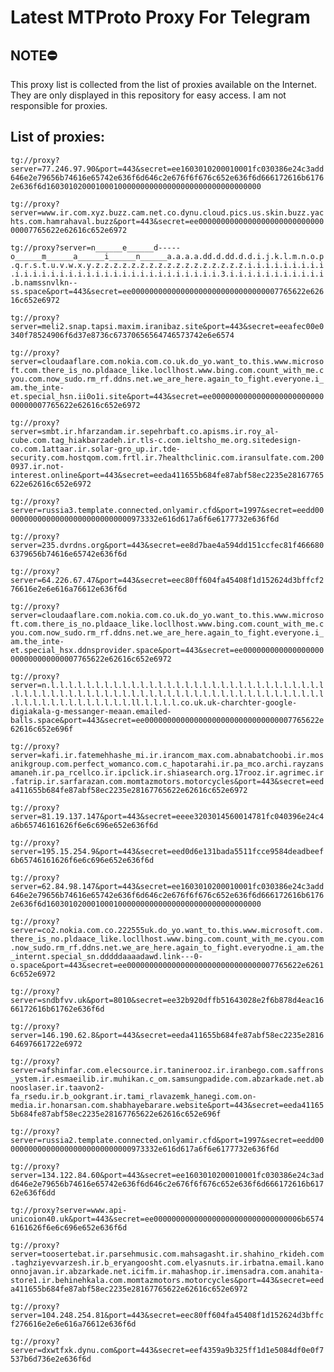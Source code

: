 # Latest MTProto Proxy For Telegram

## NOTE⛔

This proxy list is collected from the list of proxies available on the Internet. They are only displayed in this repository for easy access. I am not responsible for proxies.

## List of proxies:

`tg://proxy?server=77.246.97.90&port=443&secret=ee1603010200010001fc030386e24c3add646e2e79656b74616e65742e636f6d646c2e676f6f676c652e636f6d666172616b61762e636f6d160301020001000100000000000000000000000000000000`

`tg://proxy?server=www.ir.com.xyz.buzz.cam.net.co.dynu.cloud.pics.us.skin.buzz.yachts.com.hamrahaval.buzz&port=443&secret=ee000000000000000000000000000000007765622e62616c652e6972`

`tg://proxy?server=n______e______d-----o______m______a______i______n______a.a.a.a.dd.d.dd.d.d.i.j.k.l.m.n.o.p.q.r.s.t.u.v.w.x.y.z.z.z.z.z.z.z.z.z.z.z.z.z.z.z.z.z.i.i.i.i.i.i.i.i.i.i.i.i.i.i.i.i.i.i.i.i.i.i.i.i.i.i.i.i.i.i.i.i.3.i.i.i.i.i.i.i.i.i.i.i.b.namssnvlkn--ss.space&port=443&secret=ee000000000000000000000000000000007765622e62616c652e6972`

`tg://proxy?server=meli2.snap.tapsi.maxim.iranibaz.site&port=443&secret=eeafec00e0340f78524906f6d37e8736c67370656564746573742e6e6574`

`tg://proxy?server=cloudaaflare.com.nokia.com.co.uk.do_yo.want_to.this.www.microsoft.com.there_is_no.pldaace_like.locllhost.www.bing.com.count_with_me.cyou.com.now_sudo.rm_rf.ddns.net.we_are_here.again_to_fight.everyone.i_am.the_inte-et.special_hsn.ii0o1i.site&port=443&secret=ee000000000000000000000000000000007765622e62616c652e6972`

`tg://proxy?server=smbt.ir.hfarzandam.ir.sepehrbaft.co.apisms.ir.roy_al-cube.com.tag_hiakbarzadeh.ir.tls-c.com.ieltsho_me.org.sitedesign-co.com.1attaar.ir.solar-gro_up.ir.tde-security.com.hostqom.com.frtl.ir.7healthclinic.com.iransulfate.com.2000937.ir.not-interest.online&port=443&secret=eeda411655b684fe87abf58ec2235e28167765622e62616c652e6972`

`tg://proxy?server=russia3.template.connected.onlyamir.cfd&port=1997&secret=eedd00000000000000000000000000000973332e616d617a6f6e6177732e636f6d`

`tg://proxy?server=235.dvrdns.org&port=443&secret=ee8d7bae4a594dd151ccfec81f4666806379656b74616e65742e636f6d`

`tg://proxy?server=64.226.67.47&port=443&secret=eec80ff604fa45408f1d152624d3bffcf276616e2e6e616a76612e636f6d`

`tg://proxy?server=cloudaaflare.com.nokia.com.co.uk.do_yo.want_to.this.www.microsoft.com.there_is_no.pldaace_like.locllhost.www.bing.com.count_with_me.cyou.com.now_sudo.rm_rf.ddns.net.we_are_here.again_to_fight.everyone.i_am.the_inte-et.special_hsx.ddnsprovider.space&port=443&secret=ee000000000000000000000000000000007765622e62616c652e6972`

`tg://proxy?server=n.l.l.l.l.l.l.l.l.l.l.l.l.l.l.l.l.l.l.l.l.l.l.l.l.l.l.l.l.l.l.l.l.l.l.l.l.l.l.l.l.l.l.l.l.l.l.l.l.l.l.l.l.l.l.l.l.l.l.l.l.l.l.l.l.l.l.l.l.l.l.l.l.l.l.l.l.l.l.l.ll.l.l.l.l.co.uk.uk-charchter-google-digiakala-g-messanger-meaan.emailed-balls.space&port=443&secret=ee000000000000000000000000000000007765622e62616c652e696f`

`tg://proxy?server=kafi.ir.fatemehhashe_mi.ir.irancom_max.com.abnabatchoobi.ir.mosanikgroup.com.perfect_womanco.com.c_hapotarahi.ir.pa_mco.archi.rayzansamaneh.ir.pa_rcellco.ir.ipclick.ir.shiasearch.org.17rooz.ir.agrimec.ir.fatrip.ir.sarfarazan.com.momtazmotors.motorcycles&port=443&secret=eeda411655b684fe87abf58ec2235e28167765622e62616c652e6972`

`tg://proxy?server=81.19.137.147&port=443&secret=eeee3203014560014781fc040396e24c4a6b65746161626f6e6c696e652e636f6d`

`tg://proxy?server=195.15.254.9&port=443&secret=eed0d6e131bada5511fcce9584deadbeef6b65746161626f6e6c696e652e636f6d`

`tg://proxy?server=62.84.98.147&port=443&secret=ee1603010200010001fc030386e24c3add646e2e79656b74616e65742e636f6d646c2e676f6f676c652e636f6d666172616b61762e636f6d160301020001000100000000000000000000000000000000`

`tg://proxy?server=co2.nokia.com.co.222555uk.do_yo.want_to.this.www.microsoft.com.there_is_no.pldaace_like.locllhost.www.bing.com.count_with_me.cyou.com.now_sudo.rm_rf.ddns.net.we_are_here.again_to_fight.everyodne.i_am.the_internt.special_sn.dddddaaaadawd.link---0-o.space&port=443&secret=ee000000000000000000000000000000007765622e62616c652e6972`

`tg://proxy?server=sndbfvv.uk&port=8010&secret=ee32b920dffb51643028e2f6b878d4eac1666172616b61762e636f6d`

`tg://proxy?server=146.190.62.8&port=443&secret=eeda411655b684fe87abf58ec2235e281664697661722e6972`

`tg://proxy?server=afshinfar.com.elecsource.ir.taninerooz.ir.iranbego.com.saffrons_ystem.ir.esmaeilib.ir.muhikan.c_om.samsungpadide.com.abzarkade.net.abnooslaser.ir.taavon2-fa_rsedu.ir.b_ookgrant.ir.tami_rlavazemk_hanegi.com.on-media.ir.honarsan.com.shabhayebarare.website&port=443&secret=eeda411655b684fe87abf58ec2235e28167765622e62616c652e696f`

`tg://proxy?server=russia2.template.connected.onlyamir.cfd&port=1997&secret=eedd00000000000000000000000000000973332e616d617a6f6e6177732e636f6d`

`tg://proxy?server=134.122.84.60&port=443&secret=ee1603010200010001fc030386e24c3add646e2e79656b74616e65742e636f6d646c2e676f6f676c652e636f6d666172616b61762e636f6dd`

`tg://proxy?server=www.api-unicoion40.uk&port=443&secret=ee000000000000000000000000000000006b65746161626f6e6c696e652e636f6d`

`tg://proxy?server=toosertebat.ir.parsehmusic.com.mahsagasht.ir.shahino_rkideh.com.taghziyevvarzesh.ir.b_eryangoosht.com.elyasnuts.ir.irbatna.email.kanoonnojavan.ir.abzarkade.net.icifm.ir.mahashop.ir.imensadra.com.anahita-store1.ir.behinehkala.com.momtazmotors.motorcycles&port=443&secret=eeda411655b684fe87abf58ec2235e28167765622e62616c652e6972`

`tg://proxy?server=104.248.254.81&port=443&secret=eec80ff604fa45408f1d152624d3bffcf276616e2e6e616a76612e636f6d`

`tg://proxy?server=dxwtfxk.dynu.com&port=443&secret=eef4359a9b325ff1d1e5084df0e0f7537b6d736e2e636f6d`

